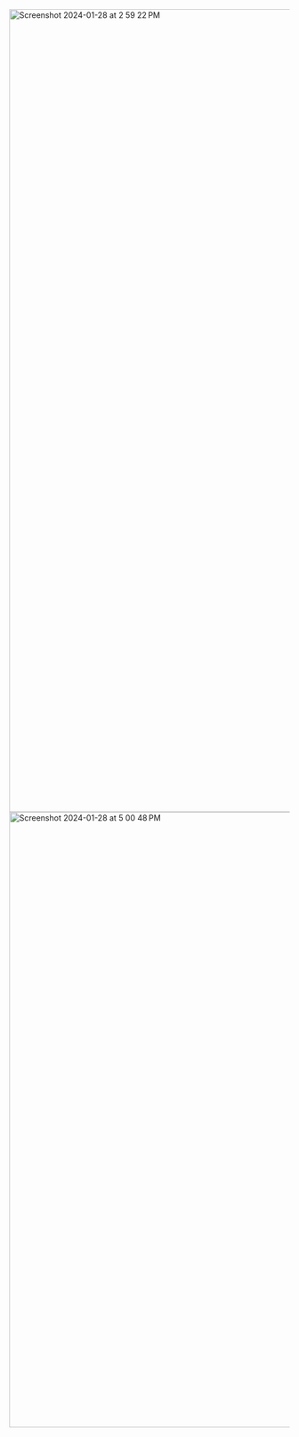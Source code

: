 <img width="1440" alt="Screenshot 2024-01-28 at 2 59 22 PM" src="https://github.com/sudo-self/domain-status/assets/119916323/8e2416c7-f396-4702-bd60-cdeb8b890f62">
<img width="1104" alt="Screenshot 2024-01-28 at 5 00 48 PM" src="https://github.com/sudo-self/domain-status/assets/119916323/c6b0d434-5267-44cd-af60-af6b0feca920">



